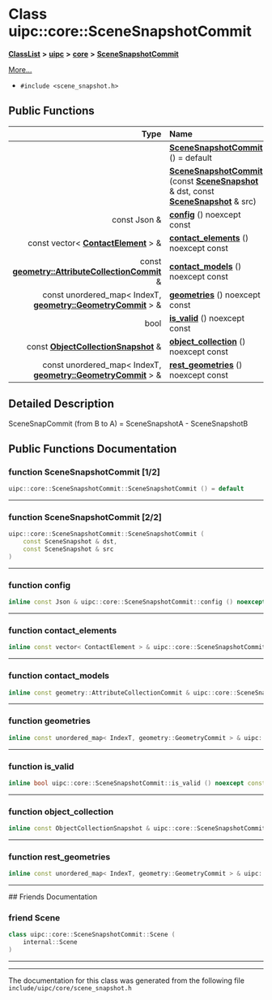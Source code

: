 

# Class uipc::core::SceneSnapshotCommit



[**ClassList**](annotated.md) **>** [**uipc**](namespaceuipc.md) **>** [**core**](namespaceuipc_1_1core.md) **>** [**SceneSnapshotCommit**](classuipc_1_1core_1_1_scene_snapshot_commit.md)



[More...](#detailed-description)

* `#include <scene_snapshot.h>`





































## Public Functions

| Type | Name |
| ---: | :--- |
|   | [**SceneSnapshotCommit**](#function-scenesnapshotcommit-12) () = default<br> |
|   | [**SceneSnapshotCommit**](#function-scenesnapshotcommit-22) (const [**SceneSnapshot**](classuipc_1_1core_1_1_scene_snapshot.md) & dst, const [**SceneSnapshot**](classuipc_1_1core_1_1_scene_snapshot.md) & src) <br> |
|  const Json & | [**config**](#function-config) () noexcept const<br> |
|  const vector&lt; [**ContactElement**](classuipc_1_1core_1_1_contact_element.md) &gt; & | [**contact\_elements**](#function-contact_elements) () noexcept const<br> |
|  const [**geometry::AttributeCollectionCommit**](classuipc_1_1geometry_1_1_attribute_collection_commit.md) & | [**contact\_models**](#function-contact_models) () noexcept const<br> |
|  const unordered\_map&lt; IndexT, [**geometry::GeometryCommit**](classuipc_1_1geometry_1_1_geometry_commit.md) &gt; & | [**geometries**](#function-geometries) () noexcept const<br> |
|  bool | [**is\_valid**](#function-is_valid) () noexcept const<br> |
|  const [**ObjectCollectionSnapshot**](classuipc_1_1core_1_1_object_collection_snapshot.md) & | [**object\_collection**](#function-object_collection) () noexcept const<br> |
|  const unordered\_map&lt; IndexT, [**geometry::GeometryCommit**](classuipc_1_1geometry_1_1_geometry_commit.md) &gt; & | [**rest\_geometries**](#function-rest_geometries) () noexcept const<br> |




























## Detailed Description


SceneSnapCommit (from B to A) = SceneSnapshotA - SceneSnapshotB 


    
## Public Functions Documentation




### function SceneSnapshotCommit [1/2]

```C++
uipc::core::SceneSnapshotCommit::SceneSnapshotCommit () = default
```




<hr>



### function SceneSnapshotCommit [2/2]

```C++
uipc::core::SceneSnapshotCommit::SceneSnapshotCommit (
    const SceneSnapshot & dst,
    const SceneSnapshot & src
) 
```




<hr>



### function config 

```C++
inline const Json & uipc::core::SceneSnapshotCommit::config () noexcept const
```




<hr>



### function contact\_elements 

```C++
inline const vector< ContactElement > & uipc::core::SceneSnapshotCommit::contact_elements () noexcept const
```




<hr>



### function contact\_models 

```C++
inline const geometry::AttributeCollectionCommit & uipc::core::SceneSnapshotCommit::contact_models () noexcept const
```




<hr>



### function geometries 

```C++
inline const unordered_map< IndexT, geometry::GeometryCommit > & uipc::core::SceneSnapshotCommit::geometries () noexcept const
```




<hr>



### function is\_valid 

```C++
inline bool uipc::core::SceneSnapshotCommit::is_valid () noexcept const
```




<hr>



### function object\_collection 

```C++
inline const ObjectCollectionSnapshot & uipc::core::SceneSnapshotCommit::object_collection () noexcept const
```




<hr>



### function rest\_geometries 

```C++
inline const unordered_map< IndexT, geometry::GeometryCommit > & uipc::core::SceneSnapshotCommit::rest_geometries () noexcept const
```




<hr>## Friends Documentation





### friend Scene 

```C++
class uipc::core::SceneSnapshotCommit::Scene (
    internal::Scene
) 
```




<hr>

------------------------------
The documentation for this class was generated from the following file `include/uipc/core/scene_snapshot.h`

